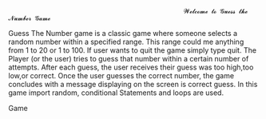                                                      𝓦𝓮𝓵𝓬𝓸𝓶𝓮 𝓽𝓸 𝓖𝓾𝓮𝓼𝓼 𝓽𝓱𝓮 𝓝𝓾𝓶𝓫𝓮𝓻 𝓖𝓪𝓶𝓮

Guess The Number game is a classic game where someone selects a random number within a specified range. This range could me anything from 1 to 20 or 1 to 100. If user wants to quit the game simply type quit. The Player (or the user) tries to guess that number within a certain  number of attempts. After each guess, the user receives their guess was too high,too low,or correct. Once the user guesses the correct number, the game concludes with a message displaying on the screen is correct guess. In this game import random, conditional Statements and loops are used.

Game

